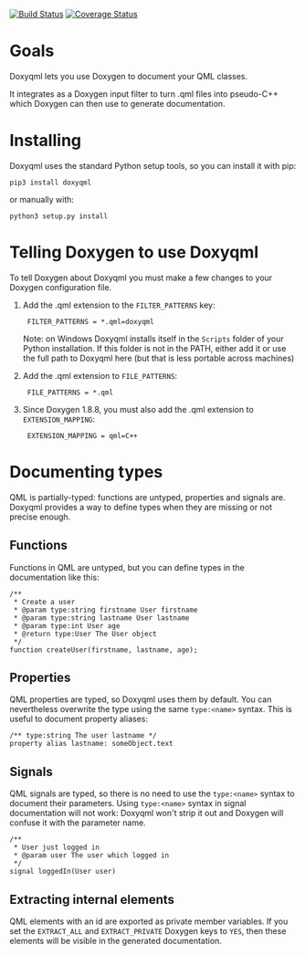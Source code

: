 [![Build Status](https://travis-ci.org/agateau/doxyqml.svg?branch=master)](https://travis-ci.org/agateau/doxyqml)
[![Coverage Status](https://coveralls.io/repos/github/agateau/doxyqml/badge.svg?branch=master)](https://coveralls.io/github/agateau/doxyqml?branch=master)

# Goals

Doxyqml lets you use Doxygen to document your QML classes.

It integrates as a Doxygen input filter to turn .qml files into pseudo-C++
which Doxygen can then use to generate documentation.

# Installing

Doxyqml uses the standard Python setup tools, so you can install it with pip:

    pip3 install doxyqml

or manually with:

    python3 setup.py install

# Telling Doxygen to use Doxyqml

To tell Doxygen about Doxyqml you must make a few changes to your Doxygen
configuration file.

1. Add the .qml extension to the `FILTER_PATTERNS` key:

        FILTER_PATTERNS = *.qml=doxyqml

   Note: on Windows Doxyqml installs itself in the `Scripts` folder of your
   Python installation. If this folder is not in the PATH, either add it or use
   the full path to Doxyqml here (but that is less portable across machines)

2. Add the .qml extension to `FILE_PATTERNS`:

        FILE_PATTERNS = *.qml

3. Since Doxygen 1.8.8, you must also add the .qml extension to
   `EXTENSION_MAPPING`:

        EXTENSION_MAPPING = qml=C++

# Documenting types

QML is partially-typed: functions are untyped, properties and signals are.
Doxyqml provides a way to define types when they are missing or not precise
enough.

## Functions

Functions in QML are untyped, but you can define types in the documentation
like this:

    /**
     * Create a user
     * @param type:string firstname User firstname
     * @param type:string lastname User lastname
     * @param type:int User age
     * @return type:User The User object
     */
    function createUser(firstname, lastname, age);

## Properties

QML properties are typed, so Doxyqml uses them by default. You can nevertheless
overwrite the type using the same `type:<name>` syntax. This is useful to
document property aliases:

    /** type:string The user lastname */
    property alias lastname: someObject.text

## Signals

QML signals are typed, so there is no need to use the `type:<name>` syntax to
document their parameters. Using `type:<name>` syntax in signal documentation
will not work: Doxyqml won't strip it out and Doxygen will confuse it with the
parameter name.

    /**
     * User just logged in
     * @param user The user which logged in
     */
    signal loggedIn(User user)

## Extracting internal elements

QML elements with an id are exported as private member variables. If you
set the `EXTRACT_ALL` and `EXTRACT_PRIVATE` Doxygen keys to `YES`, then
these elements will be visible in the generated documentation.
